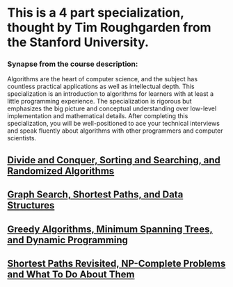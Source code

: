 # This is a 4 part specialization, thought by Tim Roughgarden from the Stanford University.


### Synapse from the course description:
Algorithms are the heart of computer science, and the subject has countless practical applications as well as intellectual depth.  This specialization is an introduction to algorithms for learners with at least a little programming experience.  The specialization is rigorous but emphasizes the big picture and conceptual understanding over low-level implementation and mathematical details.  After completing this specialization, you will be well-positioned to ace your technical interviews and speak fluently about algorithms with other programmers and computer scientists.

## [Divide and Conquer, Sorting and Searching, and Randomized Algorithms](Part%201/)

## [Graph Search, Shortest Paths, and Data Structures](Part%202/)

## [Greedy Algorithms, Minimum Spanning Trees, and Dynamic Programming](Part%203/)

## [Shortest Paths Revisited, NP-Complete Problems and What To Do About Them](Part%204/)
